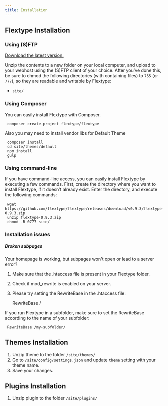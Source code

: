 ```yaml
---
title: Installation
---
```


## Flextype Installation

### Using (S)FTP

[Download the latest version.](http://flextype.org/download)

Unzip the contents to a new folder on your local computer, and upload to your webhost using the (S)FTP client of your choice. After you’ve done this, be sure to chmod the following directories (with containing files) to `755` (or `777`), so they are readable and writable by Flextype:

* `site/`

### Using Composer

You can easily install Flextype with Composer.

     composer create-project flextype/flextype
    

Also you may need to install vendor libs for Default Theme

     composer install
     cd site/themes/default
     npm install
     gulp
    

### Using command-line

If you have command-line access, you can easily install Flextype by executing a few commands. First, create the directory where you want to install Flextype, if it doesn’t already exist. Enter the directory, and execute the following commands:

     wget https://github.com/flextype/flextype/releases/download/v0.9.3/flextype-0.9.3.zip
     unzip flextype-0.9.3.zip
     chmod -R 0777 site/
    

### Installation issues

##### Broken subpages

Your homepage is working, but subpages won't open or lead to a server error?

1. Make sure that the .htaccess file is present in your Flextype folder.
2. Check if mod_rewrite is enabled on your server.
3. Please try setting the RewriteBase in the .htaccess file:
    
    RewriteBase /

If you run Flextype in a subfolder, make sure to set the RewriteBase according to the name of your subfolder:

     RewriteBase /my-subfolder/
    

## Themes Installation

1. Unzip theme to the folder `/site/themes/`
2. Go to `/site/config/settings.json` and update `theme` setting with your theme name.
3. Save your changes.

## Plugins Installation

1. Unzip plugin to the folder `/site/plugins/`